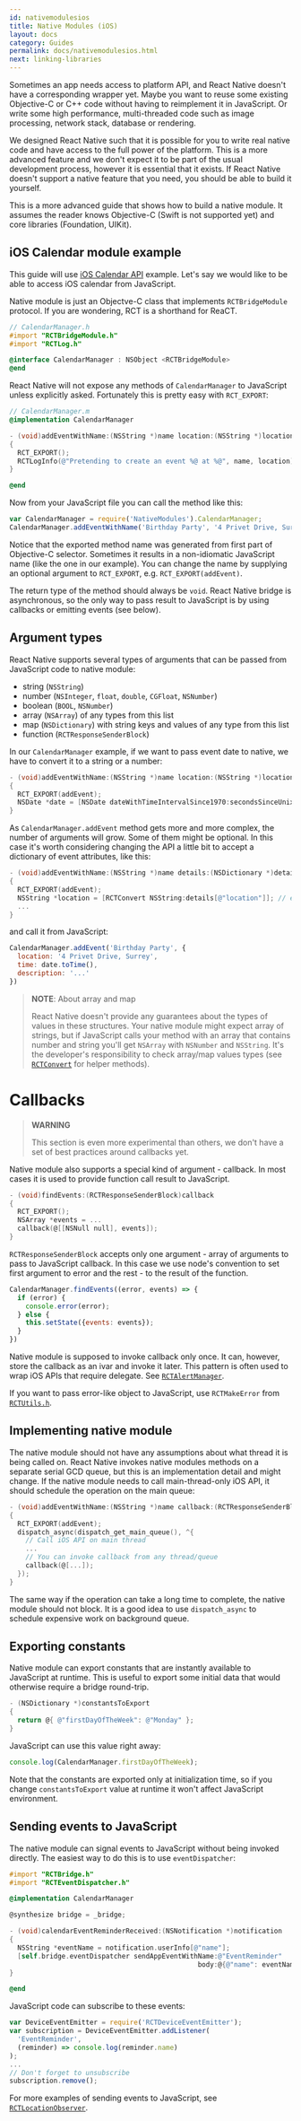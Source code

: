 ```yaml
---
id: nativemodulesios
title: Native Modules (iOS)
layout: docs
category: Guides
permalink: docs/nativemodulesios.html
next: linking-libraries
---
```


Sometimes an app needs access to platform API, and React Native doesn't have a corresponding wrapper yet. Maybe you want to reuse some existing Objective-C or C++ code without having to reimplement it in JavaScript. Or write some high performance, multi-threaded code such as image processing, network stack, database or rendering.

We designed React Native such that it is possible for you to write real native code and have access to the full power of the platform. This is a more advanced feature and we don't expect it to be part of the usual development process, however it is essential that it exists. If React Native doesn't support a native feature that you need, you should be able to build it yourself.

This is a more advanced guide that shows how to build a native module. It assumes the reader knows Objective-C (Swift is not supported yet) and core libraries (Foundation, UIKit).

## iOS Calendar module example

This guide will use [iOS Calendar API](https://developer.apple.com/library/mac/documentation/DataManagement/Conceptual/EventKitProgGuide/Introduction/Introduction.html) example. Let's say we would like to be able to access iOS calendar from JavaScript.

Native module is just an Objectve-C class that implements `RCTBridgeModule` protocol. If you are wondering, RCT is a shorthand for ReaCT.

```objective-c
// CalendarManager.h
#import "RCTBridgeModule.h"
#import "RCTLog.h"

@interface CalendarManager : NSObject <RCTBridgeModule>
@end
```

React Native will not expose any methods of `CalendarManager` to JavaScript unless explicitly asked. Fortunately this is pretty easy with `RCT_EXPORT`:

```objective-c
// CalendarManager.m
@implementation CalendarManager

- (void)addEventWithName:(NSString *)name location:(NSString *)location
{
  RCT_EXPORT();
  RCTLogInfo(@"Pretending to create an event %@ at %@", name, location);
}

@end
```

Now from your JavaScript file you can call the method like this:

```javascript
var CalendarManager = require('NativeModules').CalendarManager;
CalendarManager.addEventWithName('Birthday Party', '4 Privet Drive, Surrey');
```

Notice that the exported method name was generated from first part of Objective-C selector. Sometimes it results in a non-idiomatic JavaScript name (like the one in our example). You can change the name by supplying an optional argument to `RCT_EXPORT`, e.g. `RCT_EXPORT(addEvent)`.

The return type of the method should always be `void`. React Native bridge is asynchronous, so the only way to pass result to JavaScript is by using callbacks or emitting events (see below).

## Argument types

React Native supports several types of arguments that can be passed from JavaScript code to native module:

- string (`NSString`)
- number (`NSInteger`, `float`, `double`, `CGFloat`, `NSNumber`)
- boolean (`BOOL`, `NSNumber`)
- array (`NSArray`) of any types from this list
- map (`NSDictionary`) with string keys and values of any type from this list
- function (`RCTResponseSenderBlock`)

In our `CalendarManager` example, if we want to pass event date to native, we have to convert it to a string or a number:

```objective-c
- (void)addEventWithName:(NSString *)name location:(NSString *)location date:(NSInteger)secondsSinceUnixEpoch
{
  RCT_EXPORT(addEvent);
  NSDate *date = [NSDate dateWithTimeIntervalSince1970:secondsSinceUnixEpoch];
}
```

As `CalendarManager.addEvent` method gets more and more complex, the number of arguments will grow. Some of them might be optional. In this case it's worth considering changing the API a little bit to accept a dictionary of event attributes, like this:

```objective-c
- (void)addEventWithName:(NSString *)name details:(NSDictionary *)details
{
  RCT_EXPORT(addEvent);
  NSString *location = [RCTConvert NSString:details[@"location"]]; // ensure location is a string
  ...
}
```

and call it from JavaScript:

```javascript
CalendarManager.addEvent('Birthday Party', {
  location: '4 Privet Drive, Surrey',
  time: date.toTime(),
  description: '...'
})
```

> **NOTE**: About array and map
>
> React Native doesn't provide any guarantees about the types of values in these structures. Your native module might expect array of strings, but if JavaScript calls your method with an array that contains number and string you'll get `NSArray` with `NSNumber` and `NSString`. It's the developer's responsibility to check array/map values types (see [`RCTConvert`](https://github.com/facebook/react-native/blob/master/React/Base/RCTConvert.h) for helper methods).

# Callbacks

> **WARNING**
>
> This section is even more experimental than others, we don't have a set of best practices around callbacks yet.

Native module also supports a special kind of argument - callback. In most cases it is used to provide function call result to JavaScript.

```objective-c
- (void)findEvents:(RCTResponseSenderBlock)callback
{
  RCT_EXPORT();
  NSArray *events = ...
  callback(@[[NSNull null], events]);
}
```

`RCTResponseSenderBlock` accepts only one argument - array of arguments to pass to JavaScript callback. In this case we use node's convention to set first argument to error and the rest - to the result of the function.

```javascript
CalendarManager.findEvents((error, events) => {
  if (error) {
    console.error(error);
  } else {
    this.setState({events: events});
  }
})
```

Native module is supposed to invoke callback only once. It can, however, store the callback as an ivar and invoke it later. This pattern is often used to wrap iOS APIs that require delegate. See [`RCTAlertManager`](https://github.com/facebook/react-native/blob/master/React/Modules/RCTAlertManager.m).

If you want to pass error-like object to JavaScript, use `RCTMakeError` from [`RCTUtils.h`](https://github.com/facebook/react-native/blob/master/React/Base/RCTUtils.h).

## Implementing native module

The native module should not have any assumptions about what thread it is being called on. React Native invokes native modules methods on a separate serial GCD queue, but this is an implementation detail and might change. If the native module needs to call main-thread-only iOS API, it should schedule the operation on the main queue:


```objective-c
- (void)addEventWithName:(NSString *)name callback:(RCTResponseSenderBlock)callback
{
  RCT_EXPORT(addEvent);
  dispatch_async(dispatch_get_main_queue(), ^{
    // Call iOS API on main thread
    ...
    // You can invoke callback from any thread/queue
    callback(@[...]);
  });
}
```

The same way if the operation can take a long time to complete, the native module should not block. It is a good idea to use `dispatch_async` to schedule expensive work on background queue.

## Exporting constants

Native module can export constants that are instantly available to JavaScript at runtime. This is useful to export some initial data that would otherwise require a bridge round-trip.

```objective-c
- (NSDictionary *)constantsToExport
{
  return @{ @"firstDayOfTheWeek": @"Monday" };
}
```

JavaScript can use this value right away:

```javascript
console.log(CalendarManager.firstDayOfTheWeek);
```

Note that the constants are exported only at initialization time, so if you change `constantsToExport` value at runtime it won't affect JavaScript environment.


## Sending events to JavaScript

The native module can signal events to JavaScript without being invoked directly. The easiest way to do this is to use `eventDispatcher`:

```objective-c
#import "RCTBridge.h" 
#import "RCTEventDispatcher.h"

@implementation CalendarManager

@synthesize bridge = _bridge; 

- (void)calendarEventReminderReceived:(NSNotification *)notification
{
  NSString *eventName = notification.userInfo[@"name"];
  [self.bridge.eventDispatcher sendAppEventWithName:@"EventReminder"
                                               body:@{@"name": eventName}];
}

@end
```

JavaScript code can subscribe to these events:

```javascript
var DeviceEventEmitter = require('RCTDeviceEventEmitter');
var subscription = DeviceEventEmitter.addListener(
  'EventReminder',
  (reminder) => console.log(reminder.name)
);
...
// Don't forget to unsubscribe
subscription.remove();
```
For more examples of sending events to JavaScript, see [`RCTLocationObserver`](https://github.com/facebook/react-native/blob/master/Libraries/Geolocation/RCTLocationObserver.m).
